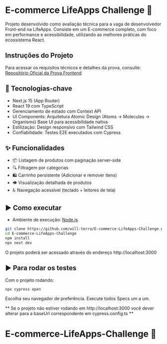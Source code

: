 # E-commerce LifeApps Challenge 🛒

Projeto desenvolvido como avaliação técnica para a vaga de desenvolvedor Front-end na LifeApps. Consiste em um E-commerce completo, com foco em performance e acessibilidade, utilizando as melhores práticas do ecossistema React.

## Instruções do Projeto

Para acessar os requisitos técnicos e detalhes da prova, consulte:  
[Repositório Oficial da Prova Frontend](https://github.com/devlifeapps/Prova-Frontend-Lifeapps)

## 🚀 Tecnologias-chave

- Next.js 15 (App Router)
- React 19 com TypeScript
- Gerenciamento de estado com Context API
- UI Components:
      Arquitetura Atomic Design (Atoms → Molecules → Organisms)
      Base UI para acessibilidade nativa∙ 
- Estilização: Design responsivo com Tailwind CSS
- Confiabilidade: Testes E2E executados com Cypress

## ✨ Funcionalidades

- 📦 Listagem de produtos com paginação server-side
- 🔍 Filtragem por categorias
- 🛍️ Carrinho persistente (Adicionar e remover itens)
- 👁️ Visualização detalhada de produtos
- ♿ Navegação acessível (teclado + leitores de tela)

## ▶️ Como executar

- Ambiente de execução: [Node.js](https://nodejs.org/ "Site oficial do Node.js")

```bash
git clone https://github.com/will-terra/E-commerce-LifeApps-Challenge.git
cd E-commerce-LifeApps-Challenge
npm install
npx next dev
```
O projeto poderá ser acessado através do endereço http://localhost:3000

## ▶️ Para rodar os testes

Com o projeto rodando:
```bash
npx cypress open
```

Escolha seu navegador de preferência.
Execute todos Specs um a um.

** Se o projeto não estiver rodando em http://localhost:3000 você dever alterar para a baseUrl correspondente em cypress.config.ts **

# E-commerce-LifeApps-Challenge 🛒
